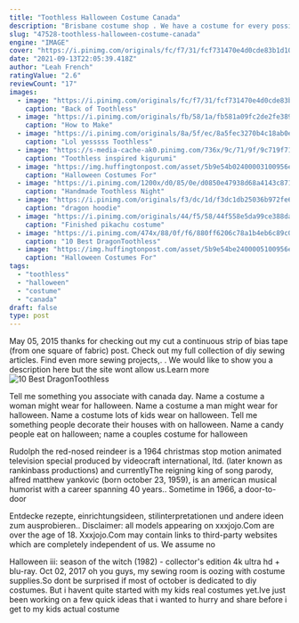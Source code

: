 ```yaml
---
title: "Toothless Halloween Costume Canada"
description: "Brisbane costume shop . We have a costume for every possible theme or occasion  no matter your age or location in australia. Order your oktoberfest costumes, book week costumes, halloween"
slug: "47528-toothless-halloween-costume-canada"
engine: "IMAGE"
cover: "https://i.pinimg.com/originals/fc/f7/31/fcf731470e4d0cde83b1d103ed6950ac.jpg"
date: "2021-09-13T22:05:39.418Z"
author: "Leah French"
ratingValue: "2.6"
reviewCount: "17"
images:
  - image: "https://i.pinimg.com/originals/fc/f7/31/fcf731470e4d0cde83b1d103ed6950ac.jpg"
    caption: "Back of Toothless"
  - image: "https://i.pinimg.com/originals/fb/58/1a/fb581a09fc2de2fe38900c712b6003b9.jpg"
    caption: "How to Make"
  - image: "https://i.pinimg.com/originals/8a/5f/ec/8a5fec3270b4c18ab0e80d899db95b27.jpg"
    caption: "Lol yesssss Toothless"
  - image: "https://s-media-cache-ak0.pinimg.com/736x/9c/71/9f/9c719f71df4b0799473376a3e1d3375f.jpg"
    caption: "Toothless inspired kigurumi"
  - image: "https://img.huffingtonpost.com/asset/5b9e54b02400003100956e7d.jpeg?ops=scalefit_960_noupscale"
    caption: "Halloween Costumes For"
  - image: "https://i.pinimg.com/1200x/d0/85/0e/d0850e47938d68a4143c871667758825.jpg"
    caption: "Handmade Toothless Night"
  - image: "https://i.pinimg.com/originals/f3/dc/1d/f3dc1db25036b972fe600982f838a908.jpg"
    caption: "dragon hoodie"
  - image: "https://i.pinimg.com/originals/44/f5/58/44f558e5da99ce388dafcc8eb6491b62.jpg"
    caption: "Finished pikachu costume"
  - image: "https://i.pinimg.com/474x/88/0f/f6/880ff6206c78a1b4eb6c89c0cd2a3406--toothless-costume-dragon-costume.jpg"
    caption: "10 Best DragonToothless"
  - image: "https://img.huffingtonpost.com/asset/5b9e54be2400005100956e85.jpeg?ops=scalefit_960_noupscale"
    caption: "Halloween Costumes For"
tags:
  - "toothless"
  - "halloween"
  - "costume"
  - "canada"
draft: false
type: post
---
```


May 05, 2015 thanks for checking out my cut a continuous strip of bias tape (from one square of fabric) post. Check out my full collection of diy sewing articles. Find even more sewing projects,. . We would like to show you a description here but the site wont allow us.Learn more
![10 Best DragonToothless](https://i.pinimg.com/474x/88/0f/f6/880ff6206c78a1b4eb6c89c0cd2a3406--toothless-costume-dragon-costume.jpg "10 Best DragonToothless")

Tell me something you associate with canada day. Name a costume a woman might wear for halloween. Name a costume a man might wear for halloween. Name a costume lots of kids wear on halloween. Tell me something people decorate their houses with on halloween. Name a candy people eat on halloween; name a couples costume for halloween
<!--inArticleAds-->

<!--galleryOne-->

Rudolph the red-nosed reindeer is a 1964 christmas stop motion animated television special produced by videocraft international, ltd. (later known as rankinbass productions) and currentlyThe reigning king of song parody, alfred matthew yankovic (born october 23, 1959), is an american musical humorist with a career spanning 40 years.. Sometime in 1966, a door-to-door
<!--inArticleAds-->

<!--galleryTwo-->

Entdecke rezepte, einrichtungsideen, stilinterpretationen und andere ideen zum ausprobieren.. Disclaimer: all models appearing on xxxjojo.Com are over the age of 18. Xxxjojo.Com may contain links to third-party websites which are completely independent of us. We assume no
<!--galleryThree-->

Halloween iii: season of the witch (1982) - collector's edition 4k ultra hd + blu-ray. Oct 02, 2017 oh you guys, my sewing room is oozing with costume supplies.So dont be surprised if most of october is dedicated to diy costumes. But i havent quite started with my kids real costumes yet.Ive just been working on a few quick ideas that i wanted to hurry and share before i get to my kids actual costume